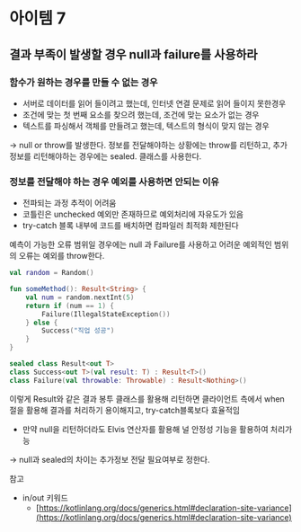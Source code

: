 # 아이템 7

## 결과 부족이 발생할 경우 null과 failure를 사용하라

### 함수가 원하는 경우를 만들 수 없는 경우

- 서버로 데이터를 읽어 들이려고 했는데, 인터넷 연결 문제로 읽어 들이지 못한경우
- 조건에 맞는 첫 번째 요소를 찾으려 했는데, 조건에 맞는 요소가 없는 경우
- 텍스트를 파싱해서 객체를 만들려고 했는데, 텍스트의 형식이 맞지 않는 경우

→ null or throw를 발생한다. 정보를 전달해야하는 상황에는 throw를 리턴하고, 추가 정보를 리턴해야하는 경우에는 sealed. 클래스를 사용한다.

### 정보를 전달해야 하는 경우 예외를 사용하면 안되는 이유

- 전파되는 과정 추적이 어려움
- 코틀린은 unchecked 예외만 존재하므로 예외처리에 자유도가 있음
- try-catch 블록 내부에 코드를 배치하면 컴파일러 최적화 제한된다

예측이 가능한 오류 범위일 경우에는 null 과 Failure를 사용하고 어려운 예외적인 범위의 오류는 예외를 throw한다.

```kotlin
val random = Random()

fun someMethod(): Result<String> {
    val num = random.nextInt(5)
    return if (num == 1) {
        Failure(IllegalStateException())
    } else {
        Success("직업 성공")
    }
}

sealed class Result<out T>
class Success<out T>(val result: T) : Result<T>()
class Failure(val throwable: Throwable) : Result<Nothing>()
```

이렇게 Result와 같은 결과 봉투 클래스를 활용해 리턴하면 클라이언트 측에서 when 절을 활용해 결과를 처리하기 용이해지고, try-catch블록보다 효율적임

- 만약 null을 리턴하더라도  Elvis 연산자를 활용해 널 안정성 기능을 활용하여 처리가능

→ null과 sealed의 차이는 추가정보 전달 필요여부로 정한다.

참고

- in/out 키워드
    - [https://kotlinlang.org/docs/generics.html#declaration-site-variance](https://kotlinlang.org/docs/generics.html#declaration-site-variance)